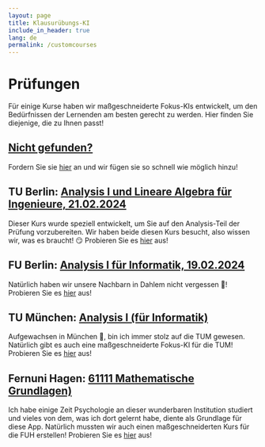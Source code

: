 ```yaml
---
layout: page
title: Klausurübungs-KI
include_in_header: true
lang: de
permalink: /customcourses
---
```


# Prüfungen
Für einige Kurse haben wir maßgeschneiderte Fokus-KIs entwickelt, um den Bedürfnissen der Lernenden am besten gerecht zu werden. Hier finden Sie diejenige, die zu Ihnen passt!

## [Nicht gefunden?](https://forms.gle/Lt5qTWv1cWdAdk2n7)
Fordern Sie sie [hier](https://forms.gle/Lt5qTWv1cWdAdk2n7) an und wir fügen sie so schnell wie möglich hinzu!

## TU Berlin: [Analysis I und Lineare Algebra für Ingenieure, 21.02.2024](https://app.sophiaedulabs.com/focusai/ana-tub)
Dieser Kurs wurde speziell entwickelt, um Sie auf den Analysis-Teil der Prüfung vorzubereiten. Wir haben beide diesen Kurs besucht, also wissen wir, was es braucht! 😏
Probieren Sie es [hier](https://app.sophiaedulabs.com/focusai/ana-tub) aus!

## FU Berlin: [Analysis I für Informatik, 19.02.2024](https://app.sophiaedulabs.com/focusai/ana-fub)
Natürlich haben wir unsere Nachbarn in Dahlem nicht vergessen 🧸!
Probieren Sie es [hier](https://app.sophiaedulabs.com/focusai/ana-fub) aus!

## TU München: [Analysis I (für Informatik)](https://app.sophiaedulabs.com/focusai/ana-tum)
Aufgewachsen in München 🥨, bin ich immer stolz auf die TUM gewesen. Natürlich gibt es auch eine maßgeschneiderte Fokus-KI für die TUM!
Probieren Sie es [hier](https://app.sophiaedulabs.com/focusai/ana-tum) aus!

## Fernuni Hagen: [61111 Mathematische Grundlagen)](https://app.sophiaedulabs.com/focusai/ana-fuh)
Ich habe einige Zeit Psychologie an dieser wunderbaren Institution studiert und vieles von dem, was ich dort gelernt habe, diente als Grundlage für diese App. Natürlich mussten wir auch einen maßgeschneiderten Kurs für die FUH erstellen!
Probieren Sie es [hier](https://app.sophiaedulabs.com/focusai/ana-fuh) aus!

 <!-- ### LMU München: [Analysis I (für Informatik und Statistik)](https://app.sophiaedulabs.com/focusai/ana-general)
Und natürlich bekommt auch die LMU mit ihrem Campus im Herzen der Stadt eine maßgeschneiderte Fokus-KI! 🍻
Probieren Sie es [hier](https://app.sophiaedulabs.com/focusai/ana-tub) aus! -->


<!-- ## ETH Zürich: [Analysis I (für Informatik)](https://app.sophiaedulabs.com/focusai/ana-general)
Wir sind derzeit in der Schweiz 🇨🇭 ansässig und genießen das ETH-Ökosystem, daher mussten wir einen maßgeschneiderten Kurs für die ETH erstellen!
Probieren Sie es [hier](https://app.sophiaedulabs.com/focusai/ana-tub) aus! -->


<br>